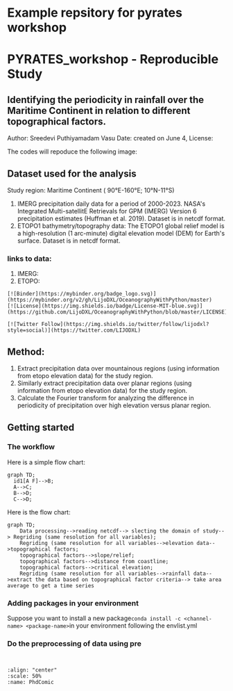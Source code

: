 # Example repsitory for pyrates workshop 

# PYRATES_workshop - Reproducible Study

## Identifying the periodicity in rainfall over the Maritime Continent in relation to different topographical factors.

 Author: Sreedevi Puthiyamadam Vasu
 Date: created on June 4, 
 License:



The codes will repoduce the following image:


## Dataset used for the analysis
Study region: Maritime Continent ( 90°E-160°E; 10°N-11°S)
1. IMERG precipitation daily data for a period of  2000-2023. NASA's Integrated Multi-satellitE Retrievals for GPM (IMERG) Version 6 precipitation estimates (Huffman et al. 2019). Dataset is in netcdf format.
2. ETOPO1 bathymetry/topography data: The ETOPO1 global relief model is a high-resolution (1 arc-minute) digital elevation model (DEM) for Earth's surface. Dataset is in netcdf format.

### links to data:
1. IMERG:
2. ETOPO:

```
[![Binder](https://mybinder.org/badge_logo.svg)](https://mybinder.org/v2/gh/LijoDXL/OceanographyWithPython/master)
[![License](https://img.shields.io/badge/License-MIT-blue.svg)](https://github.com/LijoDXL/OceanographyWithPython/blob/master/LICENSE)

[![Twitter Follow](https://img.shields.io/twitter/follow/lijodxl?style=social)](https://twitter.com/LIJODXL)

```

## Method: 
1. Extract precipitation data over mountainous regions (using information from etopo elevation data) for the study region.
2. Similarly extract precipitation data over planar regions (using information from etopo elevation data) for the study region.
3. Calculate the Fourier transform for analyzing the difference in periodicity of precipitation over high elevation versus planar region.




## Getting started

### The workflow
Here is a simple flow chart:

```mermaid
graph TD;
  id1[A F]-->B;
  A-->C;
  B-->D;
  C-->D;
```


Here is the flow chart:

```mermaid
graph TD;
    Data processing-->reading netcdf--> slecting the domain of study--> Regriding (same resolution for all variables); 
    Regriding (same resolution for all variables-->elevation data-->topographical factors;
    topographical factors-->slope/relief;
    topographical factors-->distance from coastline;
    topographical factors-->critical elevation;  
    Regriding (same resolution for all variables-->rainfall data-->extract the data based on topographical factor criteria--> take area average to get a time series
```

### Adding packages in your environment

Suppose you want to install a new package`conda install -c <channel-name> <package-name>`in your environment following the envlist.yml

### Do the preprocessing of data using pre


```


````

```{image} /assets/images/phdComic.jpg
:align: "center"
:scale: 50%
:name: PhdComic
```




